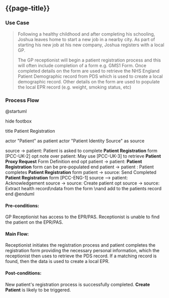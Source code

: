 ## {{page-title}}


### Use Case

> Following a healthy childhood and after completing his schooling, Joshua leaves home to start a new job in a nearby city. As part of starting his new job at his new company, Joshua registers with a local GP.
>
> The GP receptionist will begin a patient registration process and this will often include completion of a form e.g. GMS1 Form. Once completed details on the form are used to retrieve the NHS England Patient Demographic record from PDS which is used to create a local demographic record. Other details on the form are used to populate the local EPR record (e.g. weight, smoking status, etc)


### Process Flow



<plantuml>

@startuml

hide footbox

title Patient Registration

actor "Patient" as patient
actor "Patient Identity Source" as source

source -> patient: Patient is asked to complete **Patient Registration** form [PCC-UK-2]
opt
note over patient: May use [PCC-UK-3] to retrieve **Patient Proxy Request** Form Definition
end
opt
  patient -> patient: **Patient Registration** form can be pre-populated
end
patient -> patient : Patient completes  **Patient Registration** form
patient -> source: Send Completed **Patient Registration** form [PCC-ENG-1]
source --> patient: Acknowledgement
source -> source: Create patient
opt
source -> source: Extract health record\ndata from the form \nand add to the patients record
end
@enduml

</plantuml>


#### Pre-conditions:

GP Receptionist has access to the EPR/PAS. Receptionist is unable to find the patient on the EPR/PAS. 

#### Main Flow:

Receptionist initiates the registration process and patient completes the registration form providing the necessary personal information, which the receptionist then uses to retrieve the PDS record. If a matching record is found, then the data is used to create a local EPR.

#### Post-conditions:

New patient's registration process is successfully completed. <b>Create Patient</b> is likely to be triggered.
